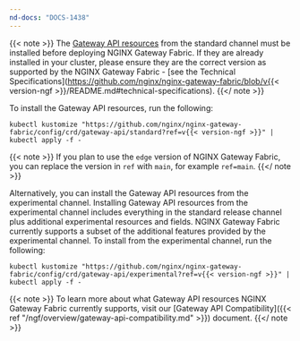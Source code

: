 ```yaml
---
nd-docs: "DOCS-1438"
---
```


{{< note >}} The [Gateway API resources](https://github.com/kubernetes-sigs/gateway-api) from the standard channel must be installed before deploying NGINX Gateway Fabric. If they are already installed in your cluster, please ensure they are the correct version as supported by the NGINX Gateway Fabric - [see the Technical Specifications](https://github.com/nginx/nginx-gateway-fabric/blob/v{{< version-ngf >}}/README.md#technical-specifications). {{</ note >}}

To install the Gateway API resources, run the following:

```shell
kubectl kustomize "https://github.com/nginx/nginx-gateway-fabric/config/crd/gateway-api/standard?ref=v{{< version-ngf >}}" | kubectl apply -f -
```

{{< note >}} If you plan to use the `edge` version of NGINX Gateway Fabric, you can replace the version in `ref` with `main`, for example `ref=main`. {{</ note >}}

Alternatively, you can install the Gateway API resources from the experimental channel.
Installing Gateway API resources from the experimental channel includes everything in the standard release channel plus additional experimental resources and fields.
NGINX Gateway Fabric currently supports a subset of the additional features provided by the experimental channel.
To install from the experimental channel, run the following:

```shell
kubectl kustomize "https://github.com/nginx/nginx-gateway-fabric/config/crd/gateway-api/experimental?ref=v{{< version-ngf >}}" | kubectl apply -f -
```

{{< note >}} To learn more about what Gateway API resources NGINX Gateway Fabric currently supports, visit our [Gateway API Compatibility]({{< ref "/ngf/overview/gateway-api-compatibility.md" >}}) document. {{</ note >}}
